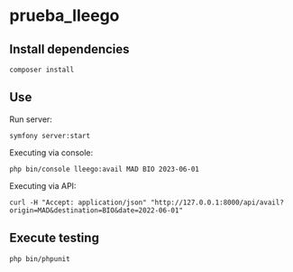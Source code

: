 # prueba_lleego


## Install dependencies
```
composer install
```


## Use

Run server:
```
symfony server:start
```

Executing via console:
```
php bin/console lleego:avail MAD BIO 2023-06-01
```

Executing via API:
```
curl -H "Accept: application/json" "http://127.0.0.1:8000/api/avail?origin=MAD&destination=BIO&date=2022-06-01"
```


## Execute testing
```
php bin/phpunit
```
